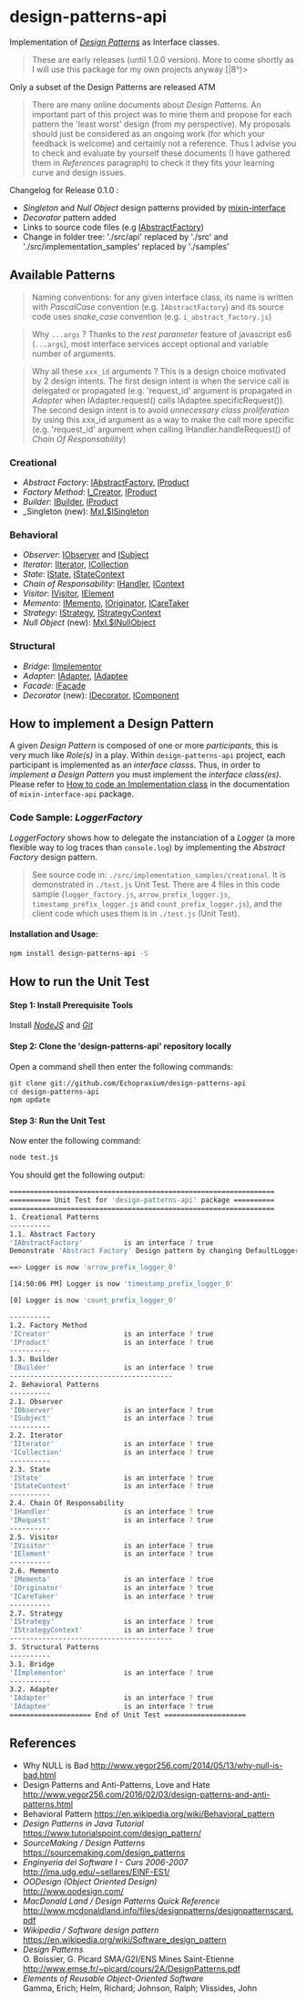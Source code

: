 # design-patterns-api

Implementation of [_Design Patterns_](http://www.mcdonaldland.info/files/designpatterns/designpatternscard.pdf) as Interface classes.
>These are early releases (until 1.0.0 version). More to come shortly as I will use this package for my own projects anyway [|8^)>  

Only a subset of the Design Patterns are released ATM

>There are many online documents about _Design Patterns_. An important part of this project was to mine them and propose for each pattern the 'least worst' design (from my perspective). My proposals should just be considered as an ongoing work (for which your feedback is welcome) and certainly not a reference. Thus I advise you to check and evaluate by yourself these  documents (I have gathered them in _References_ paragraph) to check it they fits your learning curve and design issues.
  
Changelog for Release 0.1.0 :
* _Singleton_ and _Null Object_ design patterns provided by [mixin-interface](https://github.com/Echopraxium/mixin-interface)
* _Decorator_ pattern added 
* Links to source code files (e.g [IAbstractFactory](https://www.npmjs.com/package/design-patterns-api/blob/master/src/creational/i_abstract_factory.js))
* Change in folder tree: './src/api' replaced by './src' and './src/implementation_samples' replaced by './samples' 

## Available Patterns

>Naming conventions: for any given interface class, its name is written with _PascalCase_ convention (e.g. `IAbstractFactory`) and its source code uses _snake_case_ convention (e.g. `i_abstract_factory.js`)

>Why `...args` ? Thanks to the _rest parameter_ feature of javascript es6 (`...args`), most interface services accept optional and variable number of arguments.

>Why all these `xxx_id` arguments ? This is a design choice motivated by 2 design intents. The first design intent is when the service call is delegated or propagated (e.g. 'request_id' argument is propagated in _Adapter_ when IAdapter.request() calls IAdaptee.specificRequest()). The second design intent is to avoid _unnecessary class proliferation_ by using this xxx_id argument as a way to make the call more specific (e.g. 'request_id' argument when calling IHandler.handleRequest() of _Chain Of Responsability_)

### Creational
* _Abstract Factory_: [IAbstractFactory](https://www.npmjs.com/package/design-patterns-api/blob/master/src/creational/i_abstract_factory.js), [IProduct](https://www.npmjs.com/package/design-patterns-api/blob/master/src/creational/i_product.js)
* _Factory Method_: [I_Creator](https://www.npmjs.com/package/design-patterns-api/blob/master/src/creational/i_creator.js), [IProduct](https://www.npmjs.com/package/design-patterns-api/blob/master/src/creational/i_product.js)
* _Builder_: [IBuilder](https://www.npmjs.com/package/design-patterns-api/blob/master/src/creational/i_builder.js), [IProduct](https://www.npmjs.com/package/design-patterns-api/blob/master/src/creational/i_product.js)
* _Singleton (new): [MxI.$ISingleton](https://www.npmjs.com/package/mixin-interface-api/README.md#singleton-feature)

### Behavioral
* _Observer_: [IObserver](https://www.npmjs.com/package/design-patterns-api/blob/master/src/behavioral/i_observer.js) and [ISubject](https://www.npmjs.com/package/design-patterns-api/blob/master/src/behavioral/i_subject.js)
* _Iterator_: [IIterator](https://www.npmjs.com/package/design-patterns-api/blob/master/src/behavioral/i_iterator.js), [ICollection](https://www.npmjs.com/package/design-patterns-api/blob/master/src/behavioral/i_collection.js)
* _State_: [IState](https://www.npmjs.com/package/design-patterns-api/blob/master/src/behavioral/i_state.js), [IStateContext](https://www.npmjs.com/package/design-patterns-api/blob/master/src/behavioral/i_state_context.js)
* _Chain of Responsability_: [IHandler](https://www.npmjs.com/package/design-patterns-api/blob/master/src/behavioral/i_handler.js), [IContext](https://www.npmjs.com/package/design-patterns-api/blob/master/src/behavioral/i_context.js)
* _Visitor_: [IVisitor](https://www.npmjs.com/package/design-patterns-api/blob/master/src/behavioral/i_visitor.js), [IElement](https://www.npmjs.com/package/design-patterns-api/blob/master/src/behavioral/i_element.js)
* _Memento_: [IMemento](https://www.npmjs.com/package/design-patterns-api/blob/master/src/behavioral/i_memento.js), [IOriginator](https://www.npmjs.com/package/design-patterns-api/blob/master/src/behavioral/i_originator.js), [ICareTaker](https://www.npmjs.com/package/design-patterns-api/blob/master/src/behavioral/i_care_taker.js)
* _Strategy_: [IStrategy](https://www.npmjs.com/package/design-patterns-api/blob/master/src/behavioral/i_strategy.js), [IStrategyContext](https://www.npmjs.com/package/design-patterns-api/blob/master/src/behavioral/i_strategy_context.js)
* _Null Object_ (new): [MxI.$INullObject](https://www.npmjs.com/package/mixin-interface-api/README.md#null-object-feature)

### Structural
* _Bridge_: [IImplementor](https://www.npmjs.com/package/design-patterns-api/blob/master/src/structural/i_implementor.js)
* _Adapter_: [IAdapter](https://www.npmjs.com/package/design-patterns-api/blob/master/src/structural/i_adapter.js), [IAdaptee](https://www.npmjs.com/package/design-patterns-api/blob/master/src/structural/i_adaptee.js)
* _Facade_: [IFacade](https://www.npmjs.com/package/design-patterns-api/blob/master/src/structural/i_facade.js)
* _Decorator_ (new): [IDecorator](https://www.npmjs.com/package/design-patterns-api/blob/master/src/structural/i_decorator.js), [IComponent](https://www.npmjs.com/package/design-patterns-api/blob/master/src/structural/i_component.js)


## How to implement a Design Pattern
A given _Design Pattern_ is composed of one or more _participants_, this is very much like _Role(s)_ in a play. Within `design-patterns-api` project, each participant is implemented as an _interface classs_. Thus, in order to _implement a Design Pattern_ you must implement the _interface class(es)_. Please refer to [How to code an Implementation class](https://github.com/Echopraxium/mixin-interface-api/blob/master/README.md#how-to-code-an-implementation-class) in the documentation of `mixin-interface-api` package.

### Code Sample: _LoggerFactory_
_LoggerFactory_ shows how to delegate the instanciation of a _Logger_ (a more flexible way to log traces than `console.log`) by implementing the _Abstract Factory_ design pattern.

 >See source code in: `./src/implementation_samples/creational`. It is demonstrated in `./test.js` Unit Test. There are 4 files in this code sample (`logger_factory.js`, `arrow_prefix_logger.js`, `timestamp_prefix_logger.js` and  `count_prefix_logger.js`), and the client code which uses them is in `./test.js` (Unit Test).


#### Installation and Usage:
```bash
npm install design-patterns-api -S
```

## How to run the Unit Test
#### Step 1: Install Prerequisite Tools
Install [_NodeJS_](https://nodejs.org/en/) and [_Git_](https://git-scm.com/)

#### Step 2: Clone the 'design-patterns-api' repository locally
Open a command shell then enter the following commands:
```bash
git clone git://github.com/Echopraxium/design-patterns-api
cd design-patterns-api
npm update
```

#### Step 3: Run the Unit Test
Now enter the following command:
```bash
node test.js
```

You should get the following output:
```bash
=================================================================
========== Unit Test for 'design-patterns-api' package ==========
=================================================================
1. Creational Patterns
----------
1.1. Abstract Factory
'IAbstractFactory'          is an interface ? true
Demonstrate 'Abstract Factory' Design pattern by changing DefaultLogger:

==> Logger is now 'arrow_prefix_logger_0'

[14:50:06 PM] Logger is now 'timestamp_prefix_logger_0'

[0] Logger is now 'count_prefix_logger_0'

----------
1.2. Factory Method
'ICreator'                  is an interface ? true
'IProduct'                  is an interface ? true
----------
1.3. Builder
'IBuilder'                  is an interface ? true
----------------------------------------
2. Behavioral Patterns
----------
2.1. Observer
'IObserver'                 is an interface ? true
'ISubject'                  is an interface ? true
----------
2.2. Iterator
'IIterator'                 is an interface ? true
'ICollection'               is an interface ? true
----------
2.3. State
'IState'                    is an interface ? true
'IStateContext'             is an interface ? true
----------
2.4. Chain Of Responsability
'IHandler'                  is an interface ? true
'IRequest'                  is an interface ? true
----------
2.5. Visitor
'IVisitor'                  is an interface ? true
'IElement'                  is an interface ? true
----------
2.6. Memento
'IMemento'                  is an interface ? true
'IOriginator'               is an interface ? true
'ICareTaker'                is an interface ? true
----------
2.7. Strategy
'IStrategy'                 is an interface ? true
'IStrategyContext'          is an interface ? true
----------------------------------------
3. Structural Patterns
----------
3.1. Bridge
'IImplementor'              is an interface ? true
----------
3.2. Adapter
'IAdapter'                  is an interface ? true
'IAdaptee'                  is an interface ? true
==================== End of Unit Test ====================
```

## References
* Why NULL is Bad
  http://www.yegor256.com/2014/05/13/why-null-is-bad.html
* Design Patterns and Anti-Patterns, Love and Hate
  http://www.yegor256.com/2016/02/03/design-patterns-and-anti-patterns.html
* Behavioral Pattern
  https://en.wikipedia.org/wiki/Behavioral_pattern
* _Design Patterns in Java Tutorial_
  https://www.tutorialspoint.com/design_pattern/
* _SourceMaking / Design Patterns_  
  https://sourcemaking.com/design_patterns
* _Enginyeria del Software I - Curs 2006-2007_  
  http://ima.udg.edu/~sellares/EINF-ES1/
* _OODesign (Object Oriented Design)_  
  http://www.oodesign.com/
* _MacDonald Land / Design Patterns Quick Reference_  
  http://www.mcdonaldland.info/files/designpatterns/designpatternscard.pdf
* _Wikipedia / Software design pattern_    
  https://en.wikipedia.org/wiki/Software_design_pattern
* _Design Patterns_  
  O. Boissier, G. Picard SMA/G2I/ENS Mines Saint-Etienne
  http://www.emse.fr/~picard/cours/2A/DesignPatterns.pdf
* _Elements of Reusable Object-Oriented Software_    
  Gamma, Erich; Helm, Richard; Johnson, Ralph; Vlissides, John
